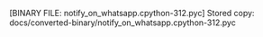 [BINARY FILE: notify_on_whatsapp.cpython-312.pyc]
Stored copy: docs/converted-binary/notify_on_whatsapp.cpython-312.pyc
